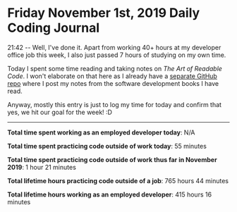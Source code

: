 # Friday November 1st, 2019 Daily Coding Journal

21:42 -- Well, I've done it. Apart from working 40+ hours at my developer office job this week, I also just passed 7 hours of studying on my own time.

Today I spent some time reading and taking notes on *The Art of Readable Code*. I won't elaborate on that here as I already have a [separate GitHub repo](https://github.com/camchardukian/Software-Development-Book-Notes) where I post my notes from the software development books I have read.

Anyway, mostly this entry is just to log my time for today and confirm that yes, we hit our goal for the week! :D

___
**Total time spent working as an employed developer today**: N/A

**Total time spent practicing code outside of work today**: 55 minutes

**Total time spent practicing code outside of work thus far in November 2019**: 1 hour 21 minutes

**Total lifetime hours practicing code outside of a job**: 765 hours 44 minutes

**Total lifetime hours working as an employed developer**: 415 hours 16 minutes